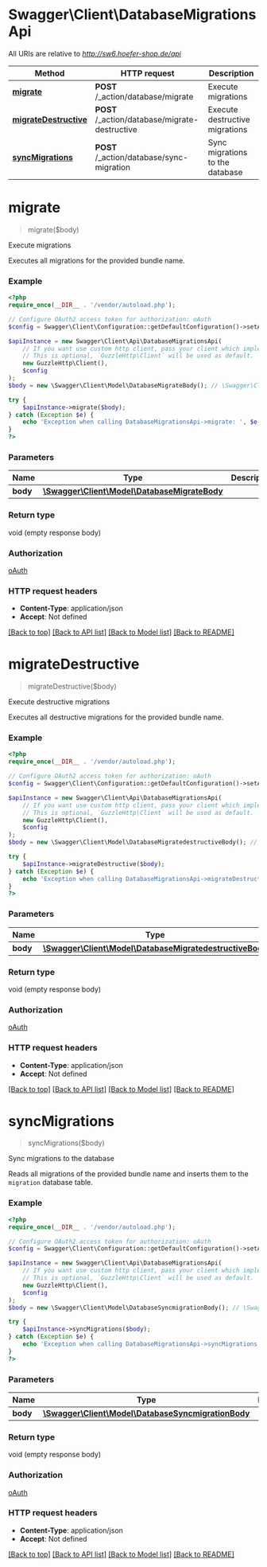 # Swagger\Client\DatabaseMigrationsApi

All URIs are relative to *http://sw6.hoefer-shop.de/api*

Method | HTTP request | Description
------------- | ------------- | -------------
[**migrate**](DatabaseMigrationsApi.md#migrate) | **POST** /_action/database/migrate | Execute migrations
[**migrateDestructive**](DatabaseMigrationsApi.md#migratedestructive) | **POST** /_action/database/migrate-destructive | Execute destructive migrations
[**syncMigrations**](DatabaseMigrationsApi.md#syncmigrations) | **POST** /_action/database/sync-migration | Sync migrations to the database

# **migrate**
> migrate($body)

Execute migrations

Executes all migrations for the provided bundle name.

### Example
```php
<?php
require_once(__DIR__ . '/vendor/autoload.php');

// Configure OAuth2 access token for authorization: oAuth
$config = Swagger\Client\Configuration::getDefaultConfiguration()->setAccessToken('YOUR_ACCESS_TOKEN');

$apiInstance = new Swagger\Client\Api\DatabaseMigrationsApi(
    // If you want use custom http client, pass your client which implements `GuzzleHttp\ClientInterface`.
    // This is optional, `GuzzleHttp\Client` will be used as default.
    new GuzzleHttp\Client(),
    $config
);
$body = new \Swagger\Client\Model\DatabaseMigrateBody(); // \Swagger\Client\Model\DatabaseMigrateBody | 

try {
    $apiInstance->migrate($body);
} catch (Exception $e) {
    echo 'Exception when calling DatabaseMigrationsApi->migrate: ', $e->getMessage(), PHP_EOL;
}
?>
```

### Parameters

Name | Type | Description  | Notes
------------- | ------------- | ------------- | -------------
 **body** | [**\Swagger\Client\Model\DatabaseMigrateBody**](../Model/DatabaseMigrateBody.md)|  | [optional]

### Return type

void (empty response body)

### Authorization

[oAuth](../../README.md#oAuth)

### HTTP request headers

 - **Content-Type**: application/json
 - **Accept**: Not defined

[[Back to top]](#) [[Back to API list]](../../README.md#documentation-for-api-endpoints) [[Back to Model list]](../../README.md#documentation-for-models) [[Back to README]](../../README.md)

# **migrateDestructive**
> migrateDestructive($body)

Execute destructive migrations

Executes all destructive migrations for the provided bundle name.

### Example
```php
<?php
require_once(__DIR__ . '/vendor/autoload.php');

// Configure OAuth2 access token for authorization: oAuth
$config = Swagger\Client\Configuration::getDefaultConfiguration()->setAccessToken('YOUR_ACCESS_TOKEN');

$apiInstance = new Swagger\Client\Api\DatabaseMigrationsApi(
    // If you want use custom http client, pass your client which implements `GuzzleHttp\ClientInterface`.
    // This is optional, `GuzzleHttp\Client` will be used as default.
    new GuzzleHttp\Client(),
    $config
);
$body = new \Swagger\Client\Model\DatabaseMigratedestructiveBody(); // \Swagger\Client\Model\DatabaseMigratedestructiveBody | 

try {
    $apiInstance->migrateDestructive($body);
} catch (Exception $e) {
    echo 'Exception when calling DatabaseMigrationsApi->migrateDestructive: ', $e->getMessage(), PHP_EOL;
}
?>
```

### Parameters

Name | Type | Description  | Notes
------------- | ------------- | ------------- | -------------
 **body** | [**\Swagger\Client\Model\DatabaseMigratedestructiveBody**](../Model/DatabaseMigratedestructiveBody.md)|  | [optional]

### Return type

void (empty response body)

### Authorization

[oAuth](../../README.md#oAuth)

### HTTP request headers

 - **Content-Type**: application/json
 - **Accept**: Not defined

[[Back to top]](#) [[Back to API list]](../../README.md#documentation-for-api-endpoints) [[Back to Model list]](../../README.md#documentation-for-models) [[Back to README]](../../README.md)

# **syncMigrations**
> syncMigrations($body)

Sync migrations to the database

Reads all migrations of the provided bundle name and inserts them to the `migration` database table.

### Example
```php
<?php
require_once(__DIR__ . '/vendor/autoload.php');

// Configure OAuth2 access token for authorization: oAuth
$config = Swagger\Client\Configuration::getDefaultConfiguration()->setAccessToken('YOUR_ACCESS_TOKEN');

$apiInstance = new Swagger\Client\Api\DatabaseMigrationsApi(
    // If you want use custom http client, pass your client which implements `GuzzleHttp\ClientInterface`.
    // This is optional, `GuzzleHttp\Client` will be used as default.
    new GuzzleHttp\Client(),
    $config
);
$body = new \Swagger\Client\Model\DatabaseSyncmigrationBody(); // \Swagger\Client\Model\DatabaseSyncmigrationBody | 

try {
    $apiInstance->syncMigrations($body);
} catch (Exception $e) {
    echo 'Exception when calling DatabaseMigrationsApi->syncMigrations: ', $e->getMessage(), PHP_EOL;
}
?>
```

### Parameters

Name | Type | Description  | Notes
------------- | ------------- | ------------- | -------------
 **body** | [**\Swagger\Client\Model\DatabaseSyncmigrationBody**](../Model/DatabaseSyncmigrationBody.md)|  | [optional]

### Return type

void (empty response body)

### Authorization

[oAuth](../../README.md#oAuth)

### HTTP request headers

 - **Content-Type**: application/json
 - **Accept**: Not defined

[[Back to top]](#) [[Back to API list]](../../README.md#documentation-for-api-endpoints) [[Back to Model list]](../../README.md#documentation-for-models) [[Back to README]](../../README.md)

